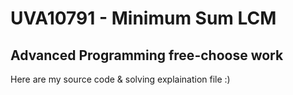 # UVA10791 - Minimum Sum LCM
## Advanced Programming free-choose work

Here are my source code & solving explaination file :)

